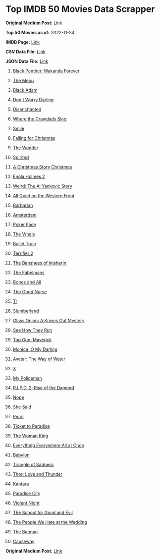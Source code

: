 # Top IMDB 50 Movies Data Scrapper

**Original Medium Post:** [Link](https://medium.com/@nishantsahoo/which-movie-should-i-watch-5c83a3c0f5b1) 

**Top 50 Movies as of:** _2022-11-24_

**IMDB Page:** [Link](http://www.imdb.com/search/title?release_date=2022,2022&title_type=feature)

**CSV Data File:** [Link](/Data/data.csv)

**JSON Data File:** [Link](/Data/data.json)

1. [Black Panther: Wakanda Forever](https://www.imdb.com/title/tt9114286/?ref_=adv_li_tt)

2. [The Menu](https://www.imdb.com/title/tt9764362/?ref_=adv_li_tt)

3. [Black Adam](https://www.imdb.com/title/tt6443346/?ref_=adv_li_tt)

4. [Don't Worry Darling](https://www.imdb.com/title/tt10731256/?ref_=adv_li_tt)

5. [Disenchanted](https://www.imdb.com/title/tt1596342/?ref_=adv_li_tt)

6. [Where the Crawdads Sing](https://www.imdb.com/title/tt9411972/?ref_=adv_li_tt)

7. [Smile](https://www.imdb.com/title/tt15474916/?ref_=adv_li_tt)

8. [Falling for Christmas](https://www.imdb.com/title/tt14715170/?ref_=adv_li_tt)

9. [The Wonder](https://www.imdb.com/title/tt9288822/?ref_=adv_li_tt)

10. [Spirited](https://www.imdb.com/title/tt10999120/?ref_=adv_li_tt)

11. [A Christmas Story Christmas](https://www.imdb.com/title/tt17220704/?ref_=adv_li_tt)

12. [Enola Holmes 2](https://www.imdb.com/title/tt14641788/?ref_=adv_li_tt)

13. [Weird: The Al Yankovic Story](https://www.imdb.com/title/tt17076046/?ref_=adv_li_tt)

14. [All Quiet on the Western Front](https://www.imdb.com/title/tt1016150/?ref_=adv_li_tt)

15. [Barbarian](https://www.imdb.com/title/tt15791034/?ref_=adv_li_tt)

16. [Amsterdam](https://www.imdb.com/title/tt10304142/?ref_=adv_li_tt)

17. [Poker Face](https://www.imdb.com/title/tt14714980/?ref_=adv_li_tt)

18. [The Whale](https://www.imdb.com/title/tt13833688/?ref_=adv_li_tt)

19. [Bullet Train](https://www.imdb.com/title/tt12593682/?ref_=adv_li_tt)

20. [Terrifier 2](https://www.imdb.com/title/tt10403420/?ref_=adv_li_tt)

21. [The Banshees of Inisherin](https://www.imdb.com/title/tt11813216/?ref_=adv_li_tt)

22. [The Fabelmans](https://www.imdb.com/title/tt14208870/?ref_=adv_li_tt)

23. [Bones and All](https://www.imdb.com/title/tt10168670/?ref_=adv_li_tt)

24. [The Good Nurse](https://www.imdb.com/title/tt4273800/?ref_=adv_li_tt)

25. [Tr](https://www.imdb.com/title/tt14444726/?ref_=adv_li_tt)

26. [Slumberland](https://www.imdb.com/title/tt13320662/?ref_=adv_li_tt)

27. [Glass Onion: A Knives Out Mystery](https://www.imdb.com/title/tt11564570/?ref_=adv_li_tt)

28. [See How They Run](https://www.imdb.com/title/tt13640696/?ref_=adv_li_tt)

29. [Top Gun: Maverick](https://www.imdb.com/title/tt1745960/?ref_=adv_li_tt)

30. [Monica, O My Darling](https://www.imdb.com/title/tt15128068/?ref_=adv_li_tt)

31. [Avatar: The Way of Water](https://www.imdb.com/title/tt1630029/?ref_=adv_li_tt)

32. [X](https://www.imdb.com/title/tt13560574/?ref_=adv_li_tt)

33. [My Policeman](https://www.imdb.com/title/tt13139228/?ref_=adv_li_tt)

34. [R.I.P.D. 2: Rise of the Damned](https://www.imdb.com/title/tt21094994/?ref_=adv_li_tt)

35. [Nope](https://www.imdb.com/title/tt10954984/?ref_=adv_li_tt)

36. [She Said](https://www.imdb.com/title/tt14807308/?ref_=adv_li_tt)

37. [Pearl](https://www.imdb.com/title/tt18925334/?ref_=adv_li_tt)

38. [Ticket to Paradise](https://www.imdb.com/title/tt14109724/?ref_=adv_li_tt)

39. [The Woman King](https://www.imdb.com/title/tt8093700/?ref_=adv_li_tt)

40. [Everything Everywhere All at Once](https://www.imdb.com/title/tt6710474/?ref_=adv_li_tt)

41. [Babylon](https://www.imdb.com/title/tt10640346/?ref_=adv_li_tt)

42. [Triangle of Sadness](https://www.imdb.com/title/tt7322224/?ref_=adv_li_tt)

43. [Thor: Love and Thunder](https://www.imdb.com/title/tt10648342/?ref_=adv_li_tt)

44. [Kantara](https://www.imdb.com/title/tt15327088/?ref_=adv_li_tt)

45. [Paradise City](https://www.imdb.com/title/tt14656632/?ref_=adv_li_tt)

46. [Violent Night](https://www.imdb.com/title/tt12003946/?ref_=adv_li_tt)

47. [The School for Good and Evil](https://www.imdb.com/title/tt2935622/?ref_=adv_li_tt)

48. [The People We Hate at the Wedding](https://www.imdb.com/title/tt9071456/?ref_=adv_li_tt)

49. [The Batman](https://www.imdb.com/title/tt1877830/?ref_=adv_li_tt)

50. [Causeway](https://www.imdb.com/title/tt10192406/?ref_=adv_li_tt)

**Original Medium Post:** [Link](https://medium.com/@nishantsahoo/which-movie-should-i-watch-5c83a3c0f5b1) 
